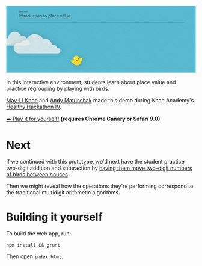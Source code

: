 ![header hero](/img/header.png?raw=true)

In this interactive environment, students learn about place value and practice regrouping by playing with birds.

[May-Li Khoe](http://maylikhoe.com) and [Andy Matuschak](http://andymatuschak.org) made this demo during Khan Academy's [Healthy Hackathon IV](http://healthyhackathon.khanacademy.org).

[➡️ Play it for yourself!](http://khan.github.io/place-value) **(requires Chrome Canary or Safari 9.0)**

# Next

If we continued with this prototype, we'd next have the student practice two-digit addition and subtraction by [having them move two-digit numbers of birds between houses](/Counting%20and%20place%20value%206%20futures.png).

Then we might reveal how the operations they're performing correspond to the traditional multidigit arithmetic algorithms.

# Building it yourself

To build the web app, run:

```
npm install && grunt
```

Then open `index.html`.
